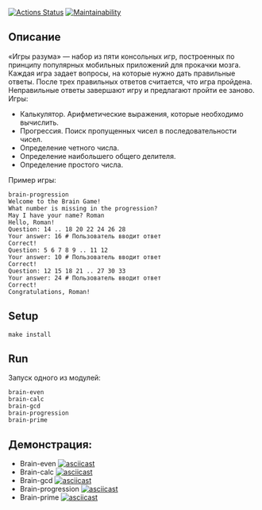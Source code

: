 [![Actions Status](https://github.com/da-solovev/frontend-project-44/actions/workflows/hexlet-check.yml/badge.svg)](https://github.com/da-solovev/frontend-project-44/actions)
[![Maintainability](https://api.codeclimate.com/v1/badges/81d6b18e10983b0b6fbd/maintainability)](https://codeclimate.com/github/da-solovev/frontend-project-44/maintainability)
## Описание
«Игры разума» — набор из пяти консольных игр, построенных по принципу популярных мобильных приложений для прокачки мозга. Каждая игра задает вопросы, на которые нужно дать правильные ответы. После трех правильных ответов считается, что игра пройдена. Неправильные ответы завершают игру и предлагают пройти ее заново. Игры:

- Калькулятор. Арифметические выражения, которые необходимо вычислить.
- Прогрессия. Поиск пропущенных чисел в последовательности чисел.
- Определение четного числа.
- Определение наибольшего общего делителя.
- Определение простого числа.

Пример игры:

```
brain-progression
Welcome to the Brain Game!
What number is missing in the progression?
May I have your name? Roman
Hello, Roman!
Question: 14 .. 18 20 22 24 26 28
Your answer: 16 # Пользователь вводит ответ
Correct!
Question: 5 6 7 8 9 .. 11 12
Your answer: 10 # Пользователь вводит ответ
Correct!
Question: 12 15 18 21 .. 27 30 33
Your answer: 24 # Пользователь вводит ответ
Correct!
Congratulations, Roman!
```

## Setup
```
make install
```

## Run
Запуск одного из модулей:

```
brain-even
brain-calc
brain-gcd
brain-progression
brain-prime
```

## Демонстрация:

* Brain-even
[![asciicast](https://asciinema.org/a/GLtLJq2SjO53vHXfs1aXEteRU.svg)](https://asciinema.org/a/GLtLJq2SjO53vHXfs1aXEteRU)  
* Brain-calc
[![asciicast](https://asciinema.org/a/dlebTXXHm2fARSs6yml4UBeBi.svg)](https://asciinema.org/a/dlebTXXHm2fARSs6yml4UBeBi)  
* Brain-gcd
[![asciicast](https://asciinema.org/a/2k76QT8NDeAuUKVpyl2qnKURi.svg)](https://asciinema.org/a/2k76QT8NDeAuUKVpyl2qnKURi)  
* Brain-progression
[![asciicast](https://asciinema.org/a/prqOmWyZq0thGBqtdOSYRWgAm.svg)](https://asciinema.org/a/prqOmWyZq0thGBqtdOSYRWgAm)  
* Brain-prime
[![asciicast](https://asciinema.org/a/qD1Cdex1nJ62JjzcyRQu80vZL.svg)](https://asciinema.org/a/qD1Cdex1nJ62JjzcyRQu80vZL)  